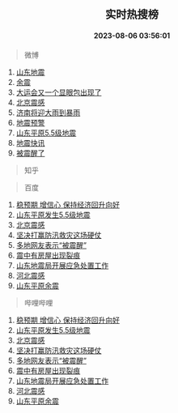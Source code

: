 <div align="center"><h2>实时热搜榜</h2><h4>2023-08-06 03:56:01</h4></div>

> 微博  

1. [山东地震](https://s.weibo.com/weibo?q=%E5%B1%B1%E4%B8%9C%E5%9C%B0%E9%9C%87&t=31&band_rank=1&Refer=top)<br />
2. [余震](https://s.weibo.com/weibo?q=%E4%BD%99%E9%9C%87&t=31&band_rank=2&Refer=top)<br />
3. [大运会又一个显眼包出现了](https://s.weibo.com/weibo?q=%23%E5%A4%A7%E8%BF%90%E4%BC%9A%E5%8F%88%E4%B8%80%E4%B8%AA%E6%98%BE%E7%9C%BC%E5%8C%85%E5%87%BA%E7%8E%B0%E4%BA%86%23&t=31&band_rank=3&Refer=top)<br />
4. [北京震感](https://s.weibo.com/weibo?q=%E5%8C%97%E4%BA%AC%E9%9C%87%E6%84%9F&t=31&band_rank=4&Refer=top)<br />
5. [济南将迎大雨到暴雨](https://s.weibo.com/weibo?q=%23%E6%B5%8E%E5%8D%97%E5%B0%86%E8%BF%8E%E5%A4%A7%E9%9B%A8%E5%88%B0%E6%9A%B4%E9%9B%A8%23&t=31&band_rank=5&Refer=top)<br />
6. [地震预警](https://s.weibo.com/weibo?q=%E5%9C%B0%E9%9C%87%E9%A2%84%E8%AD%A6&t=31&band_rank=6&Refer=top)<br />
7. [山东平原5.5级地震](https://s.weibo.com/weibo?q=%E5%B1%B1%E4%B8%9C%E5%B9%B3%E5%8E%9F5.5%E7%BA%A7%E5%9C%B0%E9%9C%87&t=31&band_rank=7&Refer=top)<br />
8. [地震快讯](https://s.weibo.com/weibo?q=%23%E5%9C%B0%E9%9C%87%E5%BF%AB%E8%AE%AF%23&t=31&band_rank=8&Refer=top)<br />
9. [被震醒了](https://s.weibo.com/weibo?q=%E8%A2%AB%E9%9C%87%E9%86%92%E4%BA%86&t=31&band_rank=9&Refer=top)<br />

> 知乎  


> 百度  

1. [稳预期 增信心 保持经济回升向好](https://www.baidu.com/s?wd=%E7%A8%B3%E9%A2%84%E6%9C%9F+%E5%A2%9E%E4%BF%A1%E5%BF%83+%E4%BF%9D%E6%8C%81%E7%BB%8F%E6%B5%8E%E5%9B%9E%E5%8D%87%E5%90%91%E5%A5%BD&sa=fyb_news&rsv_dl=fyb_news)<br />
2. [山东平原发生5.5级地震](https://www.baidu.com/s?wd=%E5%B1%B1%E4%B8%9C%E5%B9%B3%E5%8E%9F%E5%8F%91%E7%94%9F5.5%E7%BA%A7%E5%9C%B0%E9%9C%87&sa=fyb_news&rsv_dl=fyb_news)<br />
3. [北京震感](https://www.baidu.com/s?wd=%E5%8C%97%E4%BA%AC%E9%9C%87%E6%84%9F&sa=fyb_news&rsv_dl=fyb_news)<br />
4. [坚决打赢防汛救灾这场硬仗](https://www.baidu.com/s?wd=%E5%9D%9A%E5%86%B3%E6%89%93%E8%B5%A2%E9%98%B2%E6%B1%9B%E6%95%91%E7%81%BE%E8%BF%99%E5%9C%BA%E7%A1%AC%E4%BB%97&sa=fyb_news&rsv_dl=fyb_news)<br />
5. [多地网友表示“被震醒”](https://www.baidu.com/s?wd=%E5%A4%9A%E5%9C%B0%E7%BD%91%E5%8F%8B%E8%A1%A8%E7%A4%BA%E2%80%9C%E8%A2%AB%E9%9C%87%E9%86%92%E2%80%9D&sa=fyb_news&rsv_dl=fyb_news)<br />
6. [震中有房屋出现裂痕](https://www.baidu.com/s?wd=%E9%9C%87%E4%B8%AD%E6%9C%89%E6%88%BF%E5%B1%8B%E5%87%BA%E7%8E%B0%E8%A3%82%E7%97%95&sa=fyb_news&rsv_dl=fyb_news)<br />
7. [山东地震局开展应急处置工作](https://www.baidu.com/s?wd=%E5%B1%B1%E4%B8%9C%E5%9C%B0%E9%9C%87%E5%B1%80%E5%BC%80%E5%B1%95%E5%BA%94%E6%80%A5%E5%A4%84%E7%BD%AE%E5%B7%A5%E4%BD%9C&sa=fyb_news&rsv_dl=fyb_news)<br />
8. [河北震感](https://www.baidu.com/s?wd=%E6%B2%B3%E5%8C%97%E9%9C%87%E6%84%9F&sa=fyb_news&rsv_dl=fyb_news)<br />
9. [山东平原余震](https://www.baidu.com/s?wd=%E5%B1%B1%E4%B8%9C%E5%B9%B3%E5%8E%9F%E4%BD%99%E9%9C%87&sa=fyb_news&rsv_dl=fyb_news)<br />

> 哔哩哔哩  

1. [稳预期 增信心 保持经济回升向好](https://www.baidu.com/s?wd=%E7%A8%B3%E9%A2%84%E6%9C%9F+%E5%A2%9E%E4%BF%A1%E5%BF%83+%E4%BF%9D%E6%8C%81%E7%BB%8F%E6%B5%8E%E5%9B%9E%E5%8D%87%E5%90%91%E5%A5%BD&sa=fyb_news&rsv_dl=fyb_news)<br />
2. [山东平原发生5.5级地震](https://www.baidu.com/s?wd=%E5%B1%B1%E4%B8%9C%E5%B9%B3%E5%8E%9F%E5%8F%91%E7%94%9F5.5%E7%BA%A7%E5%9C%B0%E9%9C%87&sa=fyb_news&rsv_dl=fyb_news)<br />
3. [北京震感](https://www.baidu.com/s?wd=%E5%8C%97%E4%BA%AC%E9%9C%87%E6%84%9F&sa=fyb_news&rsv_dl=fyb_news)<br />
4. [坚决打赢防汛救灾这场硬仗](https://www.baidu.com/s?wd=%E5%9D%9A%E5%86%B3%E6%89%93%E8%B5%A2%E9%98%B2%E6%B1%9B%E6%95%91%E7%81%BE%E8%BF%99%E5%9C%BA%E7%A1%AC%E4%BB%97&sa=fyb_news&rsv_dl=fyb_news)<br />
5. [多地网友表示“被震醒”](https://www.baidu.com/s?wd=%E5%A4%9A%E5%9C%B0%E7%BD%91%E5%8F%8B%E8%A1%A8%E7%A4%BA%E2%80%9C%E8%A2%AB%E9%9C%87%E9%86%92%E2%80%9D&sa=fyb_news&rsv_dl=fyb_news)<br />
6. [震中有房屋出现裂痕](https://www.baidu.com/s?wd=%E9%9C%87%E4%B8%AD%E6%9C%89%E6%88%BF%E5%B1%8B%E5%87%BA%E7%8E%B0%E8%A3%82%E7%97%95&sa=fyb_news&rsv_dl=fyb_news)<br />
7. [山东地震局开展应急处置工作](https://www.baidu.com/s?wd=%E5%B1%B1%E4%B8%9C%E5%9C%B0%E9%9C%87%E5%B1%80%E5%BC%80%E5%B1%95%E5%BA%94%E6%80%A5%E5%A4%84%E7%BD%AE%E5%B7%A5%E4%BD%9C&sa=fyb_news&rsv_dl=fyb_news)<br />
8. [河北震感](https://www.baidu.com/s?wd=%E6%B2%B3%E5%8C%97%E9%9C%87%E6%84%9F&sa=fyb_news&rsv_dl=fyb_news)<br />
9. [山东平原余震](https://www.baidu.com/s?wd=%E5%B1%B1%E4%B8%9C%E5%B9%B3%E5%8E%9F%E4%BD%99%E9%9C%87&sa=fyb_news&rsv_dl=fyb_news)<br />
